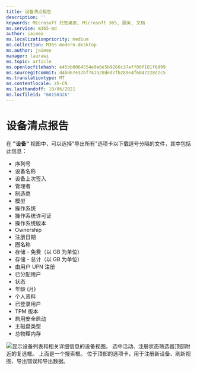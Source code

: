 ```yaml
---
title: 设备清点报告
description: ''
keywords: Microsoft 托管桌面, Microsoft 365, 服务, 文档
ms.service: m365-md
author: jaimeo
ms.localizationpriority: medium
ms.collection: M365-modern-desktop
ms.author: jaimeo
manager: laurawi
ms.topic: article
ms.openlocfilehash: e45bb0064554e9a0e5b9266c37aff86f101f6d99
ms.sourcegitcommit: d4b867e37bf741528ded7fb289e4f6847228d2c5
ms.translationtype: MT
ms.contentlocale: zh-CN
ms.lasthandoff: 10/06/2021
ms.locfileid: "60150326"
---
```

# <a name="device-inventory-report"></a>设备清点报告

在 **"设备"** 视图中，可以选择"导出所有"选项卡以下载逗号分隔的文件，其中包括此信息：

- 序列号
- 设备名称
- 设备上次签入
- 管理者
- 制造商
- 模型
- 操作系统
- 操作系统许可证
- 操作系统版本
- Ownership
- 注册日期
- 圈名称
- 存储 - 免费（以 GB 为单位）
- 存储 - 总计（以 GB 为单位）
- 由用户 UPN 注册
- 已分配用户
- 状态
- 年龄 (月) 
- 个人资料
- 已登录用户
- TPM 版本
- 启用安全启动
- 主磁盘类型
- 总物理内存

![显示设备列表和相关详细信息的设备视图。 选中活动、注册状态筛选器顶部附近的复选框。 上面是一个搜索框。 位于顶部的选项卡，用于注册新设备、刷新视图、导出错误和导出数据。](../../media/mmd-devices-view.png)
